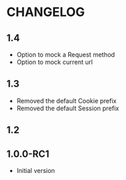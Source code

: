 CHANGELOG
=========

1.4
---------
* Option to mock a Request method
* Option to mock current url


1.3
---------
* Removed the default Cookie prefix
* Removed the default Session prefix


1.2
---------


1.0.0-RC1
---------
* Initial version